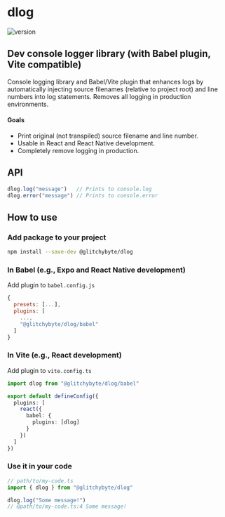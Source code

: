 # dlog

![version](https://img.shields.io/badge/version-2.0.0-dodgerblue)

## Dev console logger library (with Babel plugin, Vite compatible)

Console logging library and Babel/Vite plugin that enhances logs by 
automatically injecting source filenames (relative to project root) 
and line numbers into log statements. Removes all logging in 
production environments.

#### Goals
* Print original (not transpiled) source filename and line number.
* Usable in React and React Native development.
* Completely remove logging in production.

## API

```ts
dlog.log("message")   // Prints to console.log
dlog.error("message") // Prints to console.error
```

## How to use

### Add package to your project

```bash
npm install --save-dev @glitchybyte/dlog
```

### In Babel (e.g., Expo and React Native development)

Add plugin to `babel.config.js`

```js
{
  presets: [...],
  plugins: [
    ...,
    "@glitchybyte/dlog/babel"
  ]
}
```

### In Vite (e.g., React development)

Add plugin to `vite.config.ts`

```ts
import dlog from "@glitchybyte/dlog/babel"

export default defineConfig({
  plugins: [
    react({
      babel: {
        plugins: [dlog]
      }
    })
  ]
})
```

### Use it in your code

```ts
// path/to/my-code.ts
import { dlog } from "@glitchybyte/dlog"

dlog.log("Some message!")
// @path/to/my-code.ts:4 Some message!
```
